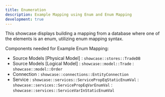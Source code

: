 ```yaml
---
title: Enumeration
description: Example Mapping using Enum and Enum Mapping
development: true
---
```

This showcase displays building a mapping from a database where one of the elements is an enum, utilizing enum mapping syntax. 

Components needed for Example Enum Mapping:
* Source Models [Physical Model]  : `showcase::stores::TradeDB`
* Source Models [Logical Model]   : `showcase::model::Trade`
                                  : `showcase::model::Order`
* Connection                      : `showcase::connections::EntityConnection`
* Service                         : `showcase::services::ServicePropEqStaticEnumVal`
                                  : `showcase::services::ServicePropEqVarEnumVal`
                                  : `showcase::services::ServiceVarInStaticEnumVal`
